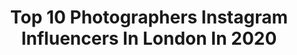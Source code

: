 ---
title: Top 10 Photographers Instagram Influencers In London In 2020
description: >-
  Find top photographers Instagram influencers in London in 2020. Most popular hashtags: #bikini #postthepeople #doglover #luxury.
platform: Instagram
profiles:
  - username: "broganwest"
    fullname: >-
      Brogan Webb
    location: "United Kingdom"
    followers: 16948
    engagement: 414
    commentsToLikes: 0.223960
    id: ck8svvhj8cuhb0j786yw1ed56
    verified: false
    hashtags: "#buckethat, #balenciaga, #calvinklein, #nailinspo"
  - username: "d3fin3d"
    fullname: >-
      Elliot Friedman
    location: "United Kingdom"
    followers: 3849
    engagement: 1619
    commentsToLikes: 0.101008
    id: ck6tvltljmxv70j71rm39l248
    verified: false
    hashtags: "#portraitfixffa"
  - username: "stevereevesdirector"
    fullname: >-
      Steve Reeves
    location: "United Kingdom"
    followers: 6555
    engagement: 746
    commentsToLikes: 0.065597
    id: ck55n29mm5bmu0i11qqg9nsld
    verified: false
    hashtags: "#humanstories, #keyworkers, #icpconcerned, #realismag"
  - username: "torysmithphoto"
    fullname: >-
      Tory Smith | Photographer
    location: "United Kingdom"
    followers: 17435
    engagement: 216
    commentsToLikes: 0.157060
    id: ck6tp7i5ri9bf0j71cfhdud4a
    verified: false
    hashtags: "#dogoftheday, #photographers, #collaboration, #hairshoot"
  - username: "moeez"
    fullname: >-
      Moeez Ali
    location: "United Kingdom"
    followers: 40802
    engagement: 326
    commentsToLikes: 0.029008
    id: ck0tv2ykx9pp20i19m7ovpma4
    verified: false
    hashtags: ""
  - username: "anyaholdstock"
    fullname: >-
      Anya Holdstock
    location: "United Kingdom"
    followers: 36772
    engagement: 662
    commentsToLikes: 0.011745
    id: ck5c25c7kwkq20i11h070l5hj
    verified: false
    hashtags: "#nomakeup, #namedmodels, #makeup, #outtake"
  - username: "elsajliu"
    fullname: >-
      
    location: "United Kingdom"
    followers: 2001
    engagement: 1394
    commentsToLikes: 0.067031
    id: ck6u9vj0yzwv10j71nxnd193z
    verified: false
    hashtags: "#fashionmag, #modelpolaroids, #sonyalphaseries, #35mmlens"
  - username: "p.a.marzec"
    fullname: >-
      Piotr A.Marzec
    location: "United Kingdom"
    followers: 27047
    engagement: 465
    commentsToLikes: 0.006856
    id: ck6u45axz1rqx0j7122cqdy4f
    verified: false
    hashtags: "#gucci, #shootfilm, #tennis"
  - username: "dannynorthphoto"
    fullname: >-
      Danny North
    location: "United Kingdom"
    followers: 23995
    engagement: 126
    commentsToLikes: 0.043471
    id: ck0tta8yn1tx50i19vqlgxhic
    verified: false
    hashtags: "#roselandembers, #pianogrillo"
  - username: "benjaminwheeler"
    fullname: >-
      Benjamin Wheeler
    location: "United Kingdom"
    followers: 16478
    engagement: 480
    commentsToLikes: 0.039869
    id: ck0vw1rnsrpve0i1922wy5lt0
    verified: false
    hashtags: "#tavola, #vows, #sevillewedding, #irelandwedding"
---